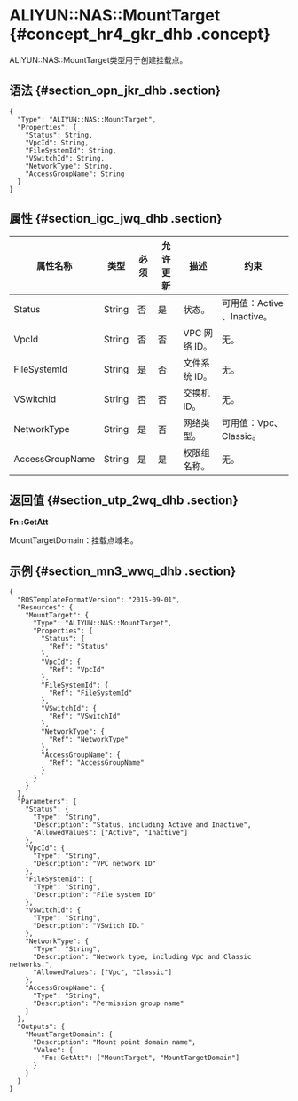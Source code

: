 # ALIYUN::NAS::MountTarget {#concept_hr4_gkr_dhb .concept}

ALIYUN::NAS::MountTarget类型用于创建挂载点。

## 语法 {#section_opn_jkr_dhb .section}

```
{
  "Type": "ALIYUN::NAS::MountTarget",
  "Properties": {
    "Status": String,
    "VpcId": String,
    "FileSystemId": String,
    "VSwitchId": String,
    "NetworkType": String,
    "AccessGroupName": String
  }
}
```

## 属性 {#section_igc_jwq_dhb .section}

|属性名称|类型|必须|允许更新|描述|约束|
|----|--|--|----|--|--|
|Status|String|否|是|状态。|可用值：Active 、Inactive。|
|VpcId|String|否|否|VPC 网络 ID。|无。|
|FileSystemId|String|是|否|文件系统 ID。|无。|
|VSwitchId|String|否|否|交换机 ID。|无。|
|NetworkType|String|是|否|网络类型。|可用值：Vpc、Classic。|
|AccessGroupName|String|是|是|权限组名称。|无。|

## 返回值 {#section_utp_2wq_dhb .section}

**Fn::GetAtt**

MountTargetDomain：挂载点域名。

## 示例 {#section_mn3_wwq_dhb .section}

```
{
  "ROSTemplateFormatVersion": "2015-09-01",
  "Resources": {
    "MountTarget": {
      "Type": "ALIYUN::NAS::MountTarget",
      "Properties": {
        "Status": {
          "Ref": "Status"
        },
        "VpcId": {
          "Ref": "VpcId"
        },
        "FileSystemId": {
          "Ref": "FileSystemId"
        },
        "VSwitchId": {
          "Ref": "VSwitchId"
        },
        "NetworkType": {
          "Ref": "NetworkType"
        },
        "AccessGroupName": {
          "Ref": "AccessGroupName"
        }
      }
    }
  },
  "Parameters": {
    "Status": {
      "Type": "String",
      "Description": "Status, including Active and Inactive",
      "AllowedValues": ["Active", "Inactive"]
    },
    "VpcId": {
      "Type": "String",
      "Description": "VPC network ID"
    },
    "FileSystemId": {
      "Type": "String",
      "Description": "File system ID"
    },
    "VSwitchId": {
      "Type": "String",
      "Description": "VSwitch ID."
    },
    "NetworkType": {
      "Type": "String",
      "Description": "Network type, including Vpc and Classic networks.",
      "AllowedValues": ["Vpc", "Classic"]
    },
    "AccessGroupName": {
      "Type": "String",
      "Description": "Permission group name"
    }
  },
  "Outputs": {
    "MountTargetDomain": {
      "Description": "Mount point domain name",
      "Value": {
        "Fn::GetAtt": ["MountTarget", "MountTargetDomain"]
      }
    }
  }
}
```

